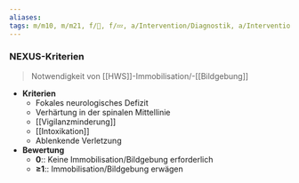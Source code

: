 ```yaml
---
aliases: 
tags: m/m10, m/m21, f/🦴, f/💤, a/Intervention/Diagnostik, a/Intervention/Diagnostik/Score
---
```

### NEXUS-Kriterien
> Notwendigkeit von [[HWS]]-Immobilisation/-[[Bildgebung]]
- **Kriterien**
	- Fokales neurologisches Defizit
	- Verhärtung in der spinalen Mittellinie
	- [[Vigilanzminderung]]
	- [[Intoxikation]]
	- Ablenkende Verletzung
- **Bewertung**
	- **0**:: Keine Immobilisation/Bildgebung erforderlich
	- **≥1**:: Immobilisation/Bildgebung erwägen